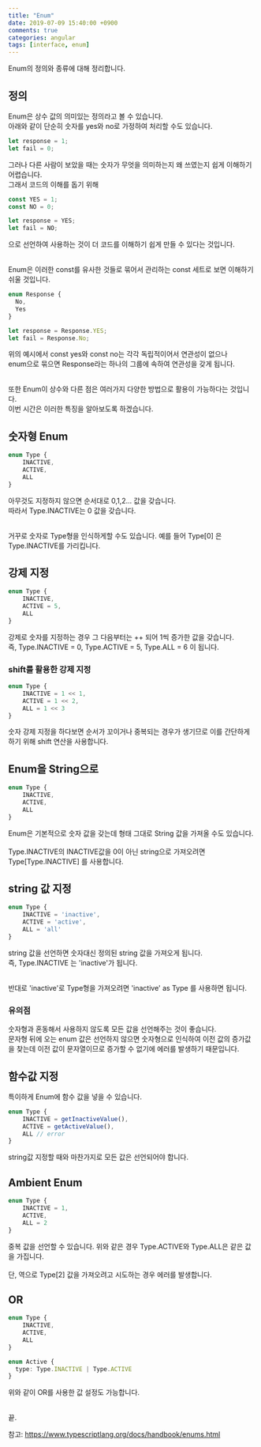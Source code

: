 ```yaml
---
title: "Enum"
date: 2019-07-09 15:40:00 +0900
comments: true
categories: angular
tags: [interface, enum]
---
```




Enum의 정의와 종류에 대해 정리합니다.<br>




## 정의

Enum은 상수 값의 의미있는 정의라고 볼 수 있습니다.<br>
아래와 같이 단순히 숫자를 yes와 no로 가정하여 처리할 수도 있습니다.<br>

```ts
let response = 1;
let fail = 0;
```

그러나 다른 사람이 보았을 때는 숫자가 무엇을 의미하는지 왜 쓰였는지 쉽게 이해하기 어렵습니다. <br>그래서 코드의 이해를 돕기 위해<br>

```ts
const YES = 1;
const NO = 0;

let response = YES;
let fail = NO;
```

으로 선언하여 사용하는 것이 더 코드를 이해하기 쉽게 만들 수 있다는 것입니다.<br><br>

Enum은 이러한 const를 유사한 것들로 묶어서 관리하는 const 세트로 보면 이해하기 쉬울 것입니다.<br>

```ts
enum Response {
  No,
  Yes
}

let response = Response.YES;
let fail = Response.No;
```

위의 예시에서 const yes와 const no는 각각 독립적이어서 연관성이 없으나 <br>enum으로 묶으면 Response라는 하나의 그룹에 속하여 연관성을 갖게 됩니다.<br><br>

또한 Enum이 상수와 다른 점은 여러가지 다양한 방법으로 활용이 가능하다는 것입니다.<br>
이번 시간은 이러한 특징을 알아보도록 하겠습니다.<br>


## 숫자형 Enum

```ts
enum Type {
	INACTIVE,
	ACTIVE,
	ALL
}
```

아무것도 지정하지 않으면 순서대로 0,1,2... 값을 갖습니다.<br>
따라서 Type.INACTIVE는 0 값을 갖습니다.<br><br>

거꾸로 숫자로 Type형을 인식하게할 수도 있습니다. 예를 들어 Type[0] 은 Type.INACTIVE를 가리킵니다.<br>


## 강제 지정

```ts
enum Type {
	INACTIVE,
	ACTIVE = 5,
	ALL
}
```

강제로 숫자를 지정하는 경우 그 다음부터는 ++ 되어 1씩 증가한 값을 갖습니다.<br>
즉, Type.INACTIVE = 0, Type.ACTIVE = 5, Type.ALL = 6 이 됩니다.<br>


### shift를 활용한 강제 지정

```ts
enum Type {
	INACTIVE = 1 << 1,
	ACTIVE = 1 << 2,
	ALL = 1 << 3
}
```

숫자 강제 지정을 하다보면 순서가 꼬이거나 중복되는 경우가 생기므로 이를 간단하게 하기 위해 shift 연산을 사용합니다.<br>


## Enum을 String으로

```ts
enum Type {
	INACTIVE,
	ACTIVE,
	ALL
}
```

Enum은 기본적으로 숫자 값을 갖는데 형태 그대로 String 값을 가져올 수도 있습니다.<br><br>
Type.INACTIVE의 INACTIVE값을 0이 아닌 string으로 가져오려면 Type[Type.INACTIVE] 를 사용합니다.<br>


## string 값 지정

```ts
enum Type {
	INACTIVE = 'inactive',
	ACTIVE = 'active',
	ALL = 'all'
}
```

string 값을 선언하면 숫자대신 정의된 string 값을 가져오게 됩니다.<br>
즉, Type.INACTIVE 는 'inactive'가 됩니다.<br><br>

반대로 'inactive'로 Type형을 가져오려면 'inactive' as Type 를 사용하면 됩니다.<br>


### 유의점
숫자형과 혼동해서 사용하지 않도록 모든 값을 선언해주는 것이 좋습니다.<br>
문자형 뒤에 오는 enum 값은 선언하지 않으면 숫자형으로 인식하여 이전 값의 증가값을 찾는데 이전 값이 문자열이므로 증가할 수 없기에 에러를 발생하기 때문입니다.<br>



## 함수값 지정

특이하게 Enum에 함수 값을 넣을 수 있습니다.

```ts
enum Type {
	INACTIVE = getInactiveValue(),
	ACTIVE = getActiveValue(),
	ALL // error
}
```

string값 지정할 때와 마찬가지로 모든 값은 선언되어야 합니다.


## Ambient Enum

```ts
enum Type {
	INACTIVE = 1,
	ACTIVE,
	ALL = 2
}
```

중복 값을 선언할 수 있습니다. 위와 같은 경우 Type.ACTIVE와 Type.ALL은 같은 값을 가집니다.<br><br>
단, 역으로 Type[2] 값을 가져오려고 시도하는 경우 에러를 발생합니다.<br>



## OR

```ts
enum Type {
	INACTIVE,
	ACTIVE,
	ALL
}

enum Active {
  type: Type.INACTIVE | Type.ACTIVE
}
```

위와 같이 OR를 사용한 값 설정도 가능합니다.<br><br>


끝.



참고: https://www.typescriptlang.org/docs/handbook/enums.html